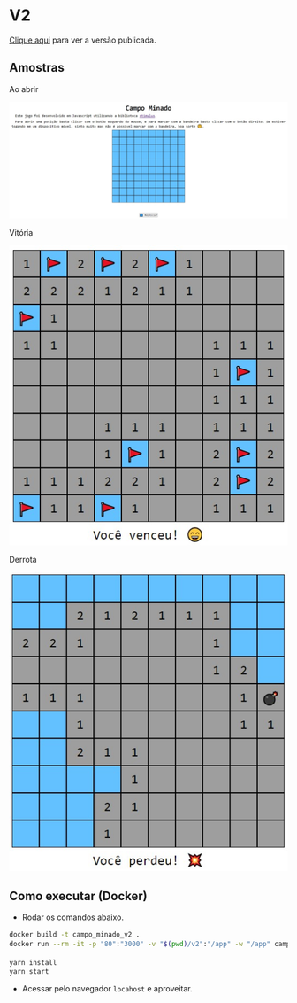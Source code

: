 # V2

[Clique aqui](https://nathanreis.github.io/CampoMinado/v2) para ver a versão publicada.

## Amostras

Ao abrir

![Ao abrir](/amostras/v2/AoAbrir.jpeg)

Vitória

![Vitória](/amostras/v2/Vitoria.jpeg)

Derrota

![Derrota](/amostras/v2/Derrota.jpeg)

## Como executar (Docker)

* Rodar os comandos abaixo.

```sh
docker build -t campo_minado_v2 .
docker run --rm -it -p "80":"3000" -v "$(pwd)/v2":"/app" -w "/app" campo_minado_v2 sh

yarn install
yarn start
```

* Acessar pelo navegador `locahost` e aproveitar.
